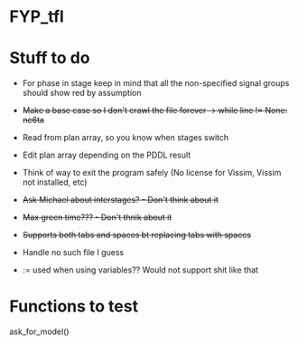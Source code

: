 # FYP_tfl

# Stuff to do

- For phase in stage keep in mind that all the non-specified signal groups should show red by assumption

- ~~Make a base case so I don't crawl the file forever -> while line != None: ne6ta~~

- Read from plan array, so you know when stages switch

- Edit plan array depending on the PDDL result

- Think of way to exit the program safely (No license for Vissim, Vissim not installed, etc)

- ~~Ask Michael about interstages? - Don't think about it~~

- ~~Max green time??? - Don't thnik about it~~

- ~~Supports both tabs and spaces bt replacing tabs with spaces~~

- Handle no such file I guess

- := used when using variables?? Would not support shit like that


# Functions to test

ask_for_model()
